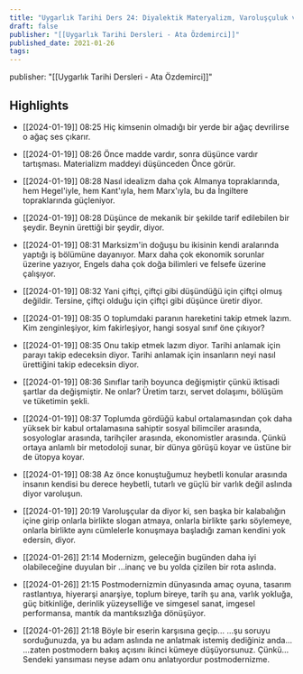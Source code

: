 ```yaml
---
title: "Uygarlık Tarihi Ders 24: Diyalektik Materyalizm, Varoluşçuluk ve Postmodernizm"
draft: false
publisher: "[[Uygarlık Tarihi Dersleri - Ata Özdemirci]]"
published_date: 2021-01-26
tags:
---
```

publisher: "[[Uygarlık Tarihi Dersleri - Ata Özdemirci]]"


## Highlights
* [[2024-01-19]] 08:25  Hiç kimsenin olmadığı bir yerde bir ağaç devrilirse o ağaç ses çıkarır.

* [[2024-01-19]] 08:26  Önce madde vardır, sonra düşünce vardır tartışması. Materializm maddeyi düşünceden Önce görür.

* [[2024-01-19]] 08:28  Nasıl idealizm daha çok Almanya topraklarında, hem Hegel'iyle, hem Kant'ıyla, hem Marx'ıyla, bu da İngiltere topraklarında güçleniyor.

* [[2024-01-19]] 08:28  Düşünce de mekanik bir şekilde tarif edilebilen bir şeydir. Beynin ürettiği bir şeydir, diyor.

* [[2024-01-19]] 08:31  Marksizm'in doğuşu bu ikisinin kendi aralarında yaptığı iş bölümüne dayanıyor. Marx daha çok ekonomik sorunlar üzerine yazıyor, Engels daha çok doğa bilimleri ve felsefe üzerine çalışıyor.

* [[2024-01-19]] 08:32  Yani çiftçi, çiftçi gibi düşündüğü için çiftçi olmuş değildir. Tersine, çiftçi olduğu için çiftçi gibi düşünce üretir diyor.

* [[2024-01-19]] 08:35  O toplumdaki paranın hareketini takip etmek lazım. Kim zenginleşiyor, kim fakirleşiyor, hangi sosyal sınıf öne çıkıyor?

* [[2024-01-19]] 08:35  Onu takip etmek lazım diyor. Tarihi anlamak için parayı takip edeceksin diyor. Tarihi anlamak için insanların neyi nasıl ürettiğini takip edeceksin diyor.

* [[2024-01-19]] 08:36  Sınıflar tarih boyunca değişmiştir çünkü iktisadi şartlar da değişmiştir. Ne onlar? Üretim tarzı, servet dolaşımı, bölüşüm ve tüketimin şekli.

* [[2024-01-19]] 08:37  Toplumda gördüğü kabul ortalamasından çok daha yüksek bir kabul ortalamasına sahiptir sosyal bilimciler arasında, sosyologlar arasında, tarihçiler arasında, ekonomistler arasında. Çünkü ortaya anlamlı bir metodoloji sunar, bir dünya görüşü koyar ve üstüne bir de ütopya koyar.

* [[2024-01-19]] 08:38  Az önce konuştuğumuz heybetli konular arasında insanın kendisi bu derece heybetli, tutarlı ve güçlü bir varlık değil aslında diyor varoluşun.

* [[2024-01-19]] 20:19  Varoluşçular da diyor ki, sen başka bir kalabalığın içine girip onlarla birlikte slogan atmaya, onlarla birlikte şarkı söylemeye, onlarla birlikte aynı cümlelerle konuşmaya başladığı zaman kendini yok edersin, diyor.

* [[2024-01-26]] 21:14  Modernizm, geleceğin bugünden daha iyi olabileceğine duyulan bir ...inanç ve bu yolda çizilen bir rota aslında.

* [[2024-01-26]] 21:15  Postmodernizmin dünyasında amaç oyuna, tasarım rastlantıya, hiyerarşi anarşiye, toplum bireye, tarih şu ana, varlık yokluğa, güç bitkinliğe, derinlik yüzeyselliğe ve simgesel sanat, imgesel performansa, mantık da mantıksızlığa dönüşüyor.

* [[2024-01-26]] 21:18  Böyle bir eserin karşısına geçip... ...şu soruyu sorduğunuzda, ya bu adam aslında ne anlatmak istemiş dediğiniz anda... ...zaten postmodern bakış açısını ikinci kümeye düşüyorsunuz. Çünkü... Sendeki yansıması neyse adam onu anlatıyordur postmodernizme.

